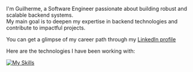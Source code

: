 I'm Guilherme, a Software Engineer passionate about building robust and scalable backend systems.  
My main goal is to deepen my expertise in backend technologies and contribute to impactful projects.

You can get a glimpse of my career path through my [LinkedIn profile](https://www.linkedin.com/in/guilherme-soares-0842a9183/)

Here are the technologies I have been working with:

[![My Skills](https://skillicons.dev/icons?i=go,nodejs,aws,php,laravel,java,spring&theme=dark&perline=6)](https://skillicons.dev)

